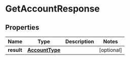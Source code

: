 
# GetAccountResponse

## Properties
Name | Type | Description | Notes
------------ | ------------- | ------------- | -------------
**result** | [**AccountType**](AccountType.md) |  |  [optional]



